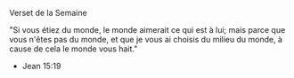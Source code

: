 Verset de la Semaine

"Si vous étiez du monde, le monde aimerait ce qui est à lui; mais parce que vous n'êtes pas du monde, et que je vous ai choisis du milieu du monde, à cause de cela le monde vous hait."

- Jean 15:19

